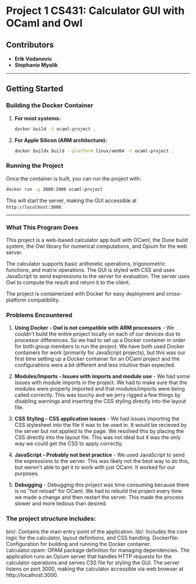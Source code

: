 # Project 1 CS431: Calculator GUI with OCaml and Owl

## Contributors

- **Erik Vodanovic**
- **Stephanie Myalik**

---

## Getting Started

### Building the Docker Container

1. **For most systems:**

   ```bash
   docker build -t ocaml-project .
   ```

2. **For Apple Silicon (ARM architecture):**
   ```bash
   docker buildx build --platform linux/amd64 -t ocaml-project .
   ```

### Running the Project

Once the container is built, you can run the project with:

```bash
docker run -p 3000:3000 ocaml-project
```

This will start the server, making the GUI accessible at `http://localhost:3000`.

---

### What This Program Does
This project is a web-based calculator app built with OCaml, the Dune build system, the Owl library for numerical computations, and Opium for the web server.

The calculator supports basic arithmetic operations, trigonometric functions, and matrix operations. The GUI is styled with CSS and uses JavaScript to send expressions to the server for evaluation. The server uses Owl to compute the result and return it to the client.

The project is containerized with Docker for easy deployment and cross-platform compatibility.

### Problems Encountered

1. **Using Docker - Owl is not compatible with ARM processors** - We couldn't build the entire project locally on each of our devices due to processor differences. So we had to set up a Docker container in order for both group members to run the project. We have both used Docker containers for work (primarily for JavaScript projects), but this was our first time setting up a Docker container for an OCaml project and the configurations were a bit different and less intuitive than expected.

2. **Modules/Imports - Issues with imports and module use** - We had some issues with module imports in the project. We had to make sure that the modules were properly imported and that modules/imports were being called correctly. This was touchy and we jerry rigged a few things by disabling warnings and inserting the CSS styling directly into the layout file. 

3. **CSS Styling - CSS application issues** - We had issues importing the CSS stylesheet into the file it was to be used in. It would be recieved by the server but not applied to the page. We resolved this by placing the CSS directly into the layout file. This was not ideal but it was the only way we could get the CSS to apply correctly.

4. **JavaScript - Probably not best practice** - We used JavaScript to send the expressions to the server. This was likely not the best way to do this, but weren't able to get it to work with just OCaml. It worked for our purposes.

5. **Debugging** - Debugging this project was time consuming because there is no "hot reload" for OCaml. We had to rebuild the project every time we made a change and then restart the server. This made the process slower and more tedious than desired. 


### The project structure includes:

bin/: Contains the main entry point of the application.
lib/: Includes the core logic for the calculator, layout definitions, and CSS handling.
Dockerfile: Configuration for building and running the Docker container.
calculator.opam: OPAM package definition for managing dependencies.
The application runs an Opium server that handles HTTP requests for the calculator operations and serves CSS file for styling the GUI. The server listens on port 3000, making the calculator accessible via web browser at http://localhost:3000.
